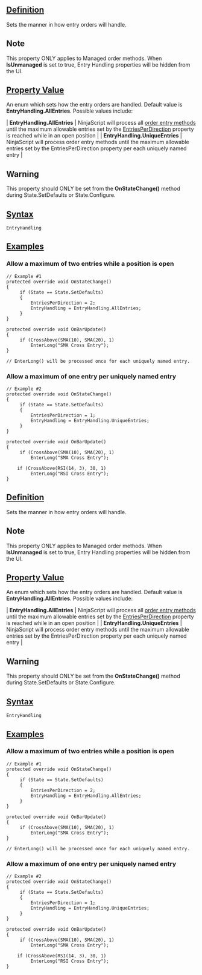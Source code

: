 ## [Definition](https://developer.ninjatrader.com/docs/desktop/entryhandling\#definition)

Sets the manner in how entry orders will handle.

## Note

This property ONLY applies to Managed order methods. When **IsUnmanaged** is set to true, Entry Handling properties will be hidden from the UI.

## [Property Value](https://developer.ninjatrader.com/docs/desktop/entryhandling\#property-value)

An enum which sets how the entry orders are handled. Default value is **EntryHandling.AllEntries**. Possible values include:

| **EntryHandling.AllEntries** | NinjaScript will process all [order entry methods](https://developer.ninjatrader.com/docs/desktop/order_methods) until the maximum allowable entries set by the [EntriesPerDirection](https://developer.ninjatrader.com/docs/desktop/entriesperdirection) property is reached while in an open position |
| **EntryHandling.UniqueEntries** | NinjaScript will process order entry methods until the maximum allowable entries set by the EntriesPerDirection property per each uniquely named entry |

## Warning

This property should ONLY be set from the **OnStateChange()** method during State.SetDefaults or State.Configure.

## [Syntax](https://developer.ninjatrader.com/docs/desktop/entryhandling\#syntax)

`EntryHandling`

## [Examples](https://developer.ninjatrader.com/docs/desktop/entryhandling\#examples)

### Allow a maximum of two entries while a position is open

```jsx-150469391 csharp
// Example #1
protected override void OnStateChange()
{
     if (State == State.SetDefaults)
     {
         EntriesPerDirection = 2;
         EntryHandling = EntryHandling.AllEntries;
     }
}

protected override void OnBarUpdate()
{
     if (CrossAbove(SMA(10), SMA(20), 1)
         EnterLong("SMA Cross Entry");
}

// EnterLong() will be processed once for each uniquely named entry.

```

### Allow a maximum of one entry per uniquely named entry

```jsx-150469391 csharp
// Example #2
protected override void OnStateChange()
{
     if (State == State.SetDefaults)
     {
         EntriesPerDirection = 1;
         EntryHandling = EntryHandling.UniqueEntries;
     }
}

protected override void OnBarUpdate()
{
     if (CrossAbove(SMA(10), SMA(20), 1)
         EnterLong("SMA Cross Entry");

    if (CrossAbove(RSI(14, 3), 30, 1)
         EnterLong("RSI Cross Entry");
}

```

## [Definition](https://developer.ninjatrader.com/docs/desktop/entryhandling\#definition)

Sets the manner in how entry orders will handle.

## Note

This property ONLY applies to Managed order methods. When **IsUnmanaged** is set to true, Entry Handling properties will be hidden from the UI.

## [Property Value](https://developer.ninjatrader.com/docs/desktop/entryhandling\#property-value)

An enum which sets how the entry orders are handled. Default value is **EntryHandling.AllEntries**. Possible values include:

| **EntryHandling.AllEntries** | NinjaScript will process all [order entry methods](https://developer.ninjatrader.com/docs/desktop/order_methods) until the maximum allowable entries set by the [EntriesPerDirection](https://developer.ninjatrader.com/docs/desktop/entriesperdirection) property is reached while in an open position |
| **EntryHandling.UniqueEntries** | NinjaScript will process order entry methods until the maximum allowable entries set by the EntriesPerDirection property per each uniquely named entry |

## Warning

This property should ONLY be set from the **OnStateChange()** method during State.SetDefaults or State.Configure.

## [Syntax](https://developer.ninjatrader.com/docs/desktop/entryhandling\#syntax)

`EntryHandling`

## [Examples](https://developer.ninjatrader.com/docs/desktop/entryhandling\#examples)

### Allow a maximum of two entries while a position is open

```jsx-150469391 csharp
// Example #1
protected override void OnStateChange()
{
     if (State == State.SetDefaults)
     {
         EntriesPerDirection = 2;
         EntryHandling = EntryHandling.AllEntries;
     }
}

protected override void OnBarUpdate()
{
     if (CrossAbove(SMA(10), SMA(20), 1)
         EnterLong("SMA Cross Entry");
}

// EnterLong() will be processed once for each uniquely named entry.

```

### Allow a maximum of one entry per uniquely named entry

```jsx-150469391 csharp
// Example #2
protected override void OnStateChange()
{
     if (State == State.SetDefaults)
     {
         EntriesPerDirection = 1;
         EntryHandling = EntryHandling.UniqueEntries;
     }
}

protected override void OnBarUpdate()
{
     if (CrossAbove(SMA(10), SMA(20), 1)
         EnterLong("SMA Cross Entry");

    if (CrossAbove(RSI(14, 3), 30, 1)
         EnterLong("RSI Cross Entry");
}

```